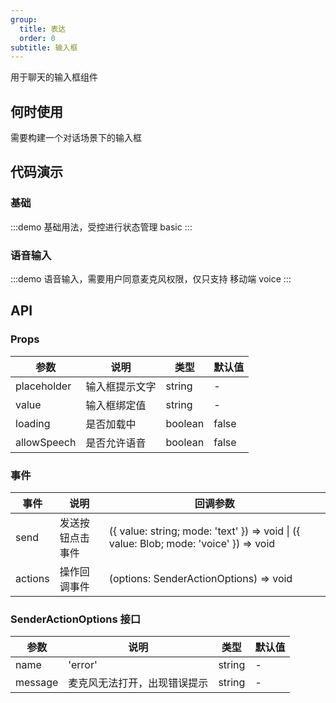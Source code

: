 ```yaml
---
group:
  title: 表达
  order: 0
subtitle: 输入框
---
```


用于聊天的输入框组件

## 何时使用

需要构建一个对话场景下的输入框

## 代码演示

### 基础

:::demo 基础用法，受控进行状态管理
basic
:::

### 语音输入

:::demo 语音输入，需要用户同意麦克风权限，仅只支持 移动端
voice
:::

## API

### Props

| 参数        | 说明           | 类型    | 默认值 |
| ----------- | -------------- | ------- | ------ |
| placeholder | 输入框提示文字 | string  | -      |
| value       | 输入框绑定值   | string  | -      |
| loading     | 是否加载中     | boolean | false  |
| allowSpeech | 是否允许语音   | boolean | false  |

### 事件

| 事件    | 说明             | 回调参数                                                                              |
| ------- | ---------------- | ------------------------------------------------------------------------------------- |
| send    | 发送按钮点击事件 | ({ value: string; mode: 'text' }) => void \| ({ value: Blob; mode: 'voice' }) => void |
| actions | 操作回调事件     | (options: SenderActionOptions) => void                                                |

### SenderActionOptions 接口

| 参数    | 说明                         | 类型   | 默认值 |
| ------- | ---------------------------- | ------ | ------ |
| name    | 'error'                      | string | -      |
| message | 麦克风无法打开，出现错误提示 | string | -      |
